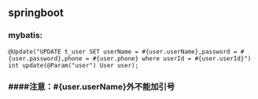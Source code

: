 ## springboot

### mybatis:

```
@Update("UPDATE t_user SET userName = #{user.userName},password = #{user.password},phone = #{user.phone} where userId = #{user.userId}")
int update(@Param("user") User user);
```

### ####注意：#{user.userName}外不能加引号


